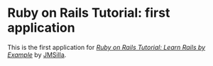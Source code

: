 # Ruby on Rails Tutorial: first application

This is the first application for
[*Ruby on Rails Tutorial: Learn Rails by Example*](http://railstutorial.org/) 
by [JMSilla](http://michaelhartl.com/).
